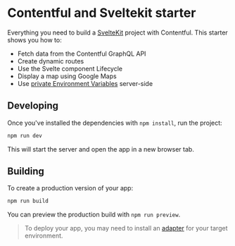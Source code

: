# Contentful and Sveltekit starter

Everything you need to build a [SvelteKit](https://kit.svelte.dev/) project with Contentful. This starter shows you how to:

- Fetch data from the Contentful GraphQL API
- Create dynamic routes
- Use the Svelte component Lifecycle
- Display a map using Google Maps
- Use [private Environment Variables](https://kit.svelte.dev/docs/modules#$env-static-private) server-side

## Developing

Once you've installed the dependencies with `npm install`, run the project:

```bash
npm run dev
```

This will start the server and open the app in a new browser tab.

## Building

To create a production version of your app:

```bash
npm run build
```

You can preview the production build with `npm run preview`.

> To deploy your app, you may need to install an [adapter](https://kit.svelte.dev/docs/adapters) for your target environment.

